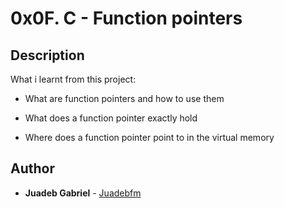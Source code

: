 # 0x0F. C - Function pointers



## Description

What i learnt from this project:



* What are function pointers and how to use them

* What does a function pointer exactly hold

* Where does a function pointer point to in the virtual memory

## Author

* **Juadeb Gabriel** - [Juadebfm](https://github.com/Juadebfm)
